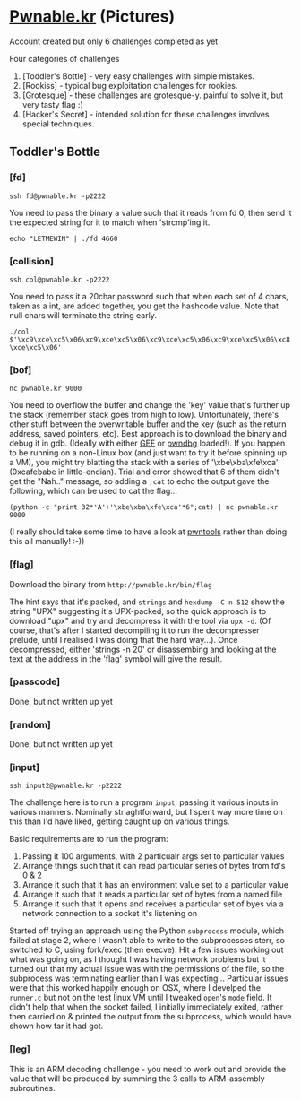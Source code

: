# [Pwnable.kr](http://pwnable.kr/) (Pictures)  
Account created but only 6 challenges completed as yet

Four categories of challenges

1. [Toddler's Bottle]  -  very easy challenges with simple mistakes.
1. [Rookiss]  -  typical bug exploitation challenges for rookies.
1. [Grotesque]  -  these challenges are grotesque-y. painful to solve it, but very tasty flag :)
1. [Hacker's Secret]  -  intended solution for these challenges involves special techniques.

## Toddler's Bottle

### [fd]

`ssh fd@pwnable.kr -p2222`  

You need to pass the binary a value such that it reads from fd 0, then send it the expected string for it to match when 'strcmp'ing it.  

`echo "LETMEWIN" | ./fd 4660`

### [collision]

`ssh col@pwnable.kr -p2222`  

You need to pass it a 20char password such that when each set of 4 chars, taken as a int, are added together, you get the hashcode value.  Note that null chars will terminate the string early.

`./col $'\xc9\xce\xc5\x06\xc9\xce\xc5\x06\xc9\xce\xc5\x06\xc9\xce\xc5\x06\xc8\xce\xc5\x06'`

### [bof]

`nc pwnable.kr 9000`

You need to overflow the buffer and change the 'key' value that's further up the stack (remember stack goes from high to low). Unfortunately, there's other stuff between the overwritable buffer and the key (such as the return address, saved pointers, etc).  Best approach is to download the binary and debug it in gdb. (Ideally with either [GEF](http://gef.rtfd.io) or [pwndbg](http://pwndbg.com) loaded!).  If you happen to be running on a non-Linux box (and just want to try it before spinning up a VM), you might try blatting the stack with a series of '\xbe\xba\xfe\xca' (0xcafebabe in little-endian).  Trial and error showed that 6 of them didn't get the "Nah.." message, so adding a `;cat` to echo the output gave the following, which can be used to cat the flag...

`(python -c "print 32*'A'+'\xbe\xba\xfe\xca'*6";cat) | nc pwnable.kr 9000`  

(I really should take some time to have a look at [pwntools](http://pwntools.com) rather than doing this all manually! :-))

### [flag]

Download the binary from `http://pwnable.kr/bin/flag`

The hint says that it's packed, and `strings` and `hexdump -C n 512` show the string "UPX" suggesting it's UPX-packed, so the quick approach is to download "upx" and try and decompress it with the tool via `upx -d`.
(Of course, that's after I started decompiling it to run the decompresser prelude, until I realised I was doing that the hard way...).  Once decompressed, either 'strings -n 20' or disassembing and looking at the text at the address in the 'flag' symbol will give the result.

### [passcode]

Done, but not written up yet

### [random]

Done, but not written up yet

### [input]

`ssh input2@pwnable.kr -p2222`

The challenge here is to run a program `input`, passing it various inputs in various manners.  Nominally striaghtforward, but I spent way more time on this than I'd have liked, getting caught up on various things.

Basic requirements are to run the program:

1. Passing it 100 arguments, with 2 particualr args set to particular values
2. Arrange things such that it can read particular series of bytes from fd's 0 & 2
3. Arrange it such that it has an environment value set to a particular value
4. Arrange it such that it reads a particular set of bytes from a named file
5. Arrange it such that it opens and receives a particular set of byes via a network connection to a socket it's listening on

Started off trying an approach using the Python `subprocess` module, which failed at stage 2, where I wasn't able to write to the subprocesses sterr, so switched to C, using fork/exec (then execve).  Hit a few issues working out what was going on, as I thought I was having network problems but it turned out that my actual issue was with the permissions of the file, so the subprocess was terminating earlier than I was expecting...
Particular issues were that this worked happily enough on OSX, where I develped the `runner.c` but not on the test linux VM until I tweaked `open`'s  `mode` field.  It didn't help that when the socket failed, I initially immediately exited, rather then carried on & printed the output from the subprocess, which would have shown how far it had got.

### [leg]

This is an ARM decoding challenge - you need to work out and provide the value that will be produced by summing the 3 calls to ARM-assembly subroutines.
